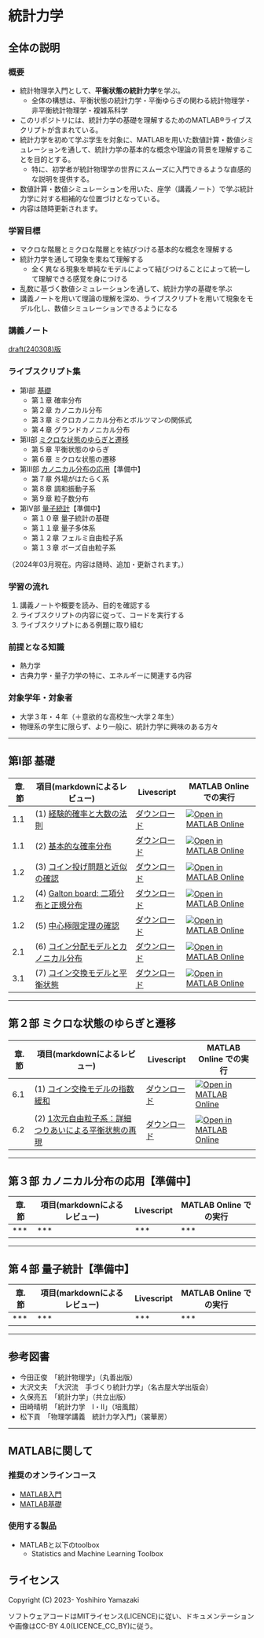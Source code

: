 # 統計力学

## 全体の説明

### 概要

- 統計物理学入門として、**平衡状態の統計力学**を学ぶ。
  - 全体の構想は、平衡状態の統計力学・平衡ゆらぎの関わる統計物理学・非平衡統計物理学・複雑系科学
- このリポジトリには、統計力学の基礎を理解するためのMATLAB®ライブスクリプトが含まれている。
- 統計力学を初めて学ぶ学生を対象に、MATLABを用いた数値計算・数値シミュレーションを通して、統計力学の基本的な概念や理論の背景を理解することを目的とする。
  - 特に、初学者が統計物理学の世界にスムーズに入門できるような直感的な説明を提供する。
- 数値計算・数値シミュレーションを用いた、座学（講義ノート）で学ぶ統計力学に対する相補的な位置づけとなっている。
- 内容は随時更新されます。


### 学習目標

- マクロな階層とミクロな階層とを結びつける基本的な概念を理解する
- 統計力学を通して現象を束ねて理解する
  - 全く異なる現象を単純なモデルによって結びつけることによって統一して理解できる感覚を身につける
- 乱数に基づく数値シミュレーションを通して、統計力学の基礎を学ぶ
- 講義ノートを用いて理論の理解を深め、ライブスクリプトを用いて現象をモデル化し、数値シミュレーションできるようになる


### 講義ノート

[draft(240308)版](https://waseda.box.com/s/xozrws2nlrkb0iuim7ylyg5xiv3fqwmh)


### ライブスクリプト集

- 第Ⅰ部 <a href="#part01">基礎</a>
  - 第１章 確率分布
  - 第２章 カノニカル分布
  - 第３章 ミクロカノニカル分布とボルツマンの関係式
  - 第４章 グランドカノニカル分布
- 第Ⅱ部 <a href="#part02">ミクロな状態のゆらぎと遷移</a>
  - 第５章 平衡状態のゆらぎ
  - 第６章 ミクロな状態の遷移
- 第Ⅲ部 <a href="#part03">カノニカル分布の応用</a>【準備中】
  - 第７章 外場がはたらく系
  - 第８章 調和振動子系
  - 第９章 粒子数分布
- 第Ⅳ部 <a href="#part04">量子統計</a>【準備中】
  - 第１０章 量子統計の基礎
  - 第１１章 量子多体系
  - 第１２章 フェルミ自由粒子系
  - 第１３章 ボーズ自由粒子系
<!-- - 第Ⅴ部 <a href="#part05">付録</a>
  - A. 数学的準備
  - B. その他（関連内容） -->

（2024年03月現在。内容は随時、追加・更新されます。）

### 学習の流れ

1. 講義ノートや概要を読み、目的を確認する
2. ライブスクリプトの内容に従って、コードを実行する
3. ライブスクリプトにある例題に取り組む

### 前提となる知識

- 熱力学
- 古典力学・量子力学の特に、エネルギーに関連する内容

### 対象学年・対象者

- 大学３年・４年（＋意欲的な高校生～大学２年生）
- 物理系の学生に限らず、より一般に、統計力学に興味のある方々

---

## <p id="part01">第Ⅰ部 基礎</p>


<!-- ### ===== 概要 =====

- ライブスクリプトに合わせた概要に

### ===== ライブスクリプト ===== -->

| 章.節 | 項目(markdownによるレビュー) | Livescript | MATLAB Online での実行 |
| --- | -------------- | -------------- | -------------- |
| 1.1 | (1) [経験的確率と大数の法則](Livescripts/empirical_probability_statA_240205.md) | [ダウンロード](https://github.com/yoshy2003/StatMech_A/raw/main/Livescripts/empirical_probability_statA_240205.mlx) | [![Open in MATLAB Online](https://www.mathworks.com/images/responsive/global/open-in-matlab-online.svg)](https://matlab.mathworks.com/open/github/v1?repo=yoshy2003/StatMech_A&file=Livescripts/empirical_probability_statA_240205.mlx) |
| 1.1 | (2) [基本的な確率分布](Livescripts/probability_distribution_statA_240205.md) | [ダウンロード](https://github.com/yoshy2003/StatMech_A/raw/main/Livescripts/probability_distribution_statA_240205.mlx) | [![Open in MATLAB Online](https://www.mathworks.com/images/responsive/global/open-in-matlab-online.svg)](https://matlab.mathworks.com/open/github/v1?repo=yoshy2003/StatMech_A&file=Livescripts/probabilityl_distributions_lec_v23.mlx) |
| 1.2 | (3) [コイン投げ問題と近似の確認](Livescripts/coin_toss_statA_240229.md) | [ダウンロード](https://github.com/yoshy2003/StatMech_A/raw/main/Livescripts/coin_toss_statA_240229.mlx) | [![Open in MATLAB Online](https://www.mathworks.com/images/responsive/global/open-in-matlab-online.svg)](https://matlab.mathworks.com/open/github/v1?repo=yoshy2003/StatMech_A&file=Livescripts/coin_toss_statA_240229.mlx) |
| 1.2 | (4) [Galton board: 二項分布と正規分布](Livescripts/galton_board_statA_240304.md)  | [ダウンロード](https://github.com/yoshy2003/StatMech_A/raw/main/Livescripts/galton_board_statA_240304.mlx) | [![Open in MATLAB Online](https://www.mathworks.com/images/responsive/global/open-in-matlab-online.svg)](https://matlab.mathworks.com/open/github/v1?repo=yoshy2003/StatMech_A&file=Livescripts/galton_board_statA_240304.mlx)|| 準備中 | [![Open in MATLAB Online](https://www.mathworks.com/images/responsive/global/open-in-matlab-online.svg)](https://matlab.mathworks.com/open/github/v1?repo=yoshy2003/StatMech_A&file=Livescripts/binomial_distribution_lec.mlx) |
| 1.2 | (5) [中心極限定理の確認](Livescripts/central_limit_theorem_statA_240205.md) | [ダウンロード](https://github.com/yoshy2003/StatMech_A/raw/main/Livescripts/central_limit_theorem_statA_240205.mlx) | [![Open in MATLAB Online](https://www.mathworks.com/images/responsive/global/open-in-matlab-online.svg)](https://matlab.mathworks.com/open/github/v1?repo=yoshy2003/StatMech_A&file=Livescripts/central_limit_theorem_statA_240205.mlx) |
| 2.1 | (6) [コイン分配モデルとカノニカル分布](Livescripts/coin_canonical_statA_240304.md)  | [ダウンロード](https://github.com/yoshy2003/StatMech_A/raw/main/Livescripts/coin_canonical_statA_240304.mlx) | [![Open in MATLAB Online](https://www.mathworks.com/images/responsive/global/open-in-matlab-online.svg)](https://matlab.mathworks.com/open/github/v1?repo=yoshy2003/StatMech_A&file=Livescripts/coin_canonical_statA_240304.mlx)|
| 3.1 | (7) [コイン交換モデルと平衡状態](Livescripts/coin_exchange_statA_240304.md)  | [ダウンロード](https://github.com/yoshy2003/StatMech_A/raw/main/Livescripts/coin_exchange_statA_240304.mlx) | [![Open in MATLAB Online](https://www.mathworks.com/images/responsive/global/open-in-matlab-online.svg)](https://matlab.mathworks.com/open/github/v1?repo=yoshy2003/StatMech_A&file=Livescripts/coin_exchange_statA_240304.mlx)|



---

## <p id="part01">第２部 ミクロな状態のゆらぎと遷移</p>

<!-- ### ===== 概要 =====

- ライブスクリプトに合わせた概要に

#### ===== ライブスクリプト ===== -->

| 章.節 | 項目(markdownによるレビュー) | Livescript | MATLAB Online での実行 |
| --- | -------------- | -------------- | -------------- |
| 6.1 | (1) [コイン交換モデルの指数緩和](Livescripts/coin_exchange_2_statA_240304.md) | [ダウンロード](https://github.com/yoshy2003/StatMech_A/raw/main/Livescripts/coin_exchange_2_statA_240304.mlx) | [![Open in MATLAB Online](https://www.mathworks.com/images/responsive/global/open-in-matlab-online.svg)](https://matlab.mathworks.com/open/github/v1?repo=yoshy2003/StatMech_A&file=Livescripts/coin_exchange_2_statA_240304.mlx)|
| 6.2 | (2)  [1次元自由粒子系：詳細つりあいによる平衡状態の再現](Livescripts/detailed_balance_statA_240304.md) | [ダウンロード](https://github.com/yoshy2003/StatMech_A/raw/main/Livescripts/detailed_balance_statA_240304.mlx) | [![Open in MATLAB Online](https://www.mathworks.com/images/responsive/global/open-in-matlab-online.svg)](https://matlab.mathworks.com/open/github/v1?repo=yoshy2003/StatMech_A&file=Livescripts/detailed_balance_statA_240304.mlx)|


---

## 第３部 カノニカル分布の応用【準備中】

<!-- ### ===== 概要 =====

- ライブスクリプトに合わせた概要に

#### ===== ライブスクリプト ===== -->

| 章.節 | 項目(markdownによるレビュー) | Livescript | MATLAB Online での実行 |
| --- | -------------- | -------------- | -------------- |
| *** | *** | *** | *** |


---

## 第４部 量子統計【準備中】

<!-- ### ===== 概要 =====

- ライブスクリプトに合わせた概要に

#### ===== ライブスクリプト ===== -->

| 章.節 | 項目(markdownによるレビュー) | Livescript | MATLAB Online での実行 |
| --- | -------------- | -------------- | -------------- |
| *** | *** | *** | *** |


<!--
---

## 第５部 付録

### ===== 概要 =====

- ライブスクリプトに合わせた概要に

#### ===== ライブスクリプト =====

| 章.節 | 項目(markdownによるレビュー) | Livescript | MATLAB Online での実行 |
| --- | -------------- | -------------- | -------------- |
| *** | (1) [離散分布に対する近似的な連続表現の妥当性](Livescripts/approx_dis_con.md) | [ダウンロード](https://github.com/yoshy2003/StatMech_A/raw/main/Livescripts/approx_dis_con.mlx) | [![Open in MATLAB Online](https://www.mathworks.com/images/responsive/global/open-in-matlab-online.svg)](https://matlab.mathworks.com/open/github/v1?repo=yoshy2003/StatMech_A&file=Livescripts/approx_dis_con.mlx) |
| *** |(2) [スターリングの公式：証明と近似精度](Livescripts/Stirling_formula_statA_240207.md) | [ダウンロード](https://github.com/yoshy2003/StatMech_A/raw/main/Livescripts/Stirling_formula_statA_240207.mlx) | [![Open in MATLAB Online](https://www.mathworks.com/images/responsive/global/open-in-matlab-online.svg)](https://matlab.mathworks.com/open/github/v1?repo=yoshy2003/StatMech_A&file=Livescripts/Stirling_formula_statA_240207.mlx)|
| *** | (3) ランダムウォークと拡散  | 準備中 | [![Open in MATLAB Online](https://www.mathworks.com/images/responsive/global/open-in-matlab-online.svg)](https://matlab.mathworks.com/open/github/v1?repo=yoshy2003/StatMech_A&file=/Livescripts/random_walk_lec_21v1.mlx)  |
| *** |(4) モンテカルロ法による面積計算 | *** | [![Open in MATLAB Online](https://www.mathworks.com/images/responsive/global/open-in-matlab-online.svg)](https://matlab.mathworks.com/open/github/v1?repo=yoshy2003/StatMech_A&file=Livescripts/Monte_Carlo_lec_21v1.mlx)|
| *** |(5) イジングモデル | *** | [![Open in MATLAB Online](https://www.mathworks.com/images/responsive/global/open-in-matlab-online.svg)](https://matlab.mathworks.com/open/github/v1?repo=yoshy2003/StatMech_A&file=Livescripts/Monte_Carlo_lec_21v1.mlx)|
| *** | (1) [一様乱数の生成と頻度分布の描画](Livescripts/uniform_random_number_histogram_lec_23.md)  | [ダウンロード](https://github.com/yoshy2003/StatMech_A/raw/main/Livescripts/uniform_random_number_histogram_lec_23.mlx) | [![Open in MATLAB Online](https://www.mathworks.com/images/responsive/global/open-in-matlab-online.svg)](https://matlab.mathworks.com/open/github/v1?repo=yoshy2003/StatMech_A&file=/Livescripts/uniform_random_number_histogram_lec_23.mlx)  | -->


---

## 参考図書

- 今田正俊　「統計物理学」（丸善出版）
- 大沢文夫　「大沢流　手づくり統計力学」（名古屋大学出版会）
- 久保亮五　「統計力学」（共立出版）
- 田崎晴明　「統計力学　Ⅰ・Ⅱ」（培風館）
- 松下貢　「物理学講義　統計力学入門」（裳華房）

<!-- - [その他のreferences](refs.md) -->

---

## MATLABに関して

### 推奨のオンラインコース

- [MATLAB入門](https://matlabacademy.mathworks.com/jp/details/matlab-onramp/gettingstarted)
- [MATLAB基礎](https://matlabacademy.mathworks.com/jp/details/matlab-fundamentals/mlbe)

### 使用する製品
- MATLABと以下のtoolbox
  - Statistics and Machine Learning Toolbox

## ライセンス

Copyright (C) 2023- Yoshihiro Yamazaki

ソフトウェアコードはMITライセンス(LICENCE)に従い、ドキュメンテーションや画像はCC-BY 4.0(LICENCE_CC_BY)に従う。



